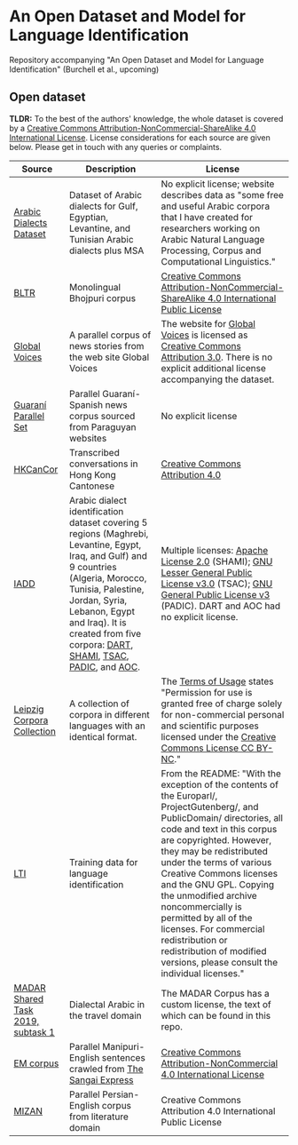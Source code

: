# An Open Dataset and Model for Language Identification
Repository accompanying "An Open Dataset and Model for Language Identification" (Burchell et al., upcoming)

## Open dataset

**TLDR:** To the best of the authors' knowledge, the whole dataset is covered by a [Creative Commons Attribution-NonCommercial-ShareAlike 4.0 International License](https://creativecommons.org/licenses/by-nc-sa/4.0/). License considerations for each source are given below. Please get in touch with any queries or complaints.

| Source | Description | License |
|---|---|---|
|[Arabic Dialects Dataset](https://www.lancaster.ac.uk/staff/elhaj/corpora.html)| Dataset of Arabic dialects for Gulf, Egyptian, Levantine, and Tunisian Arabic dialects plus MSA|No explicit license; website describes data as "some free and useful Arabic corpora that I have created for researchers working on Arabic Natural Language Processing, Corpus and Computational Linguistics."|
|[BLTR](https://github.com/shashwatup9k/bho-resources)|Monolingual Bhojpuri corpus|[Creative Commons Attribution-NonCommercial-ShareAlike 4.0 International Public License](https://creativecommons.org/licenses/by-nc-sa/4.0/legalcode)|
|[Global Voices](https://opus.nlpl.eu/GlobalVoices-v2015.php)|A parallel corpus of news stories from the web site Global Voices|The website for [Global Voices](https://globalvoices.org/) is licensed as [Creative Commons Attribution 3.0](https://creativecommons.org/licenses/by/3.0/). There is no explicit additional license accompanying the dataset.|
|[Guaraní Parallel Set](https://github.com/sgongora27/giossa-gongora-guarani-2021)|Parallel Guaraní-Spanish news corpus sourced from Paraguyan websites|No explicit license|
|[HKCanCor](https://github.com/fcbond/hkcancor)|Transcribed conversations in Hong Kong Cantonese|[Creative Commons Attribution 4.0](https://creativecommons.org/licenses/by/4.0/legalcode)|
|[IADD](https://github.com/JihadZa/IADD)|Arabic dialect identification dataset covering 5 regions (Maghrebi, Levantine, Egypt, Iraq, and Gulf) and 9 countries (Algeria, Morocco, Tunisia, Palestine, Jordan, Syria, Lebanon, Egypt and Iraq). It is created from five corpora: [DART](http://qufaculty.qu.edu.qa/telsay), [SHAMI](https://github.com/GU-CLASP/shami-corpus), [TSAC](https://github.com/fbougares/TSAC), [PADIC](https://sourceforge.net/projects/padic/), and [AOC](https://www.cs.jhu.edu/data-archive/AOC-2010/). | Multiple licenses: [Apache License 2.0](https://www.apache.org/licenses/LICENSE-2.0) (SHAMI); [GNU Lesser General Public License v3.0](https://github.com/fbougares/TSAC/blob/master/LICENSE) (TSAC); [GNU General Public License v3](https://www.gnu.org/licenses/gpl-3.0.en.html) (PADIC). DART and AOC had no explicit license.|
|[Leipzig Corpora Collection](https://wortschatz.uni-leipzig.de/en/download)|A collection of corpora in different languages with an identical format.|The [Terms of Usage](https://wortschatz.uni-leipzig.de/en/usage) states "Permission for use is granted free of charge solely for non-commercial personal and scientific purposes licensed under the [Creative Commons License CC BY-NC](https://creativecommons.org/licenses/by-nc/4.0/)."|
|[LTI](https://www.cs.cmu.edu/~ralf/langid.html)|Training data for language identification|From the README: "With the exception of the contents of the Europarl/, ProjectGutenberg/, and PublicDomain/ directories, all code and text in this corpus are copyrighted. However, they may be redistributed under the terms of various Creative Commons licenses and the GNU GPL.  Copying the unmodified archive noncommercially is permitted by all of the licenses. For commercial redistribution or redistribution of modified versions, please consult the individual licenses."|
|[MADAR Shared Task 2019, subtask 1](https://camel.abudhabi.nyu.edu/madar-shared-task-2019/)|Dialectal Arabic in the travel domain|The MADAR Corpus has a custom license, the text of which can be found in this repo.|
|[EM corpus](http://lepage-lab.ips.waseda.ac.jp/en/projects/meiteilon-manipuri-language-resources/)|Parallel Manipuri-English sentences crawled from [The Sangai Express](https://www.thesangaiexpress.com/)|[Creative Commons Attribution-NonCommercial 4.0 International License](https://creativecommons.org/licenses/by-nc/4.0/)|
|[MIZAN](https://github.com/omidkashefi/Mizan)|Parallel Persian-English corpus from literature domain|Creative Commons Attribution 4.0 International Public License|
